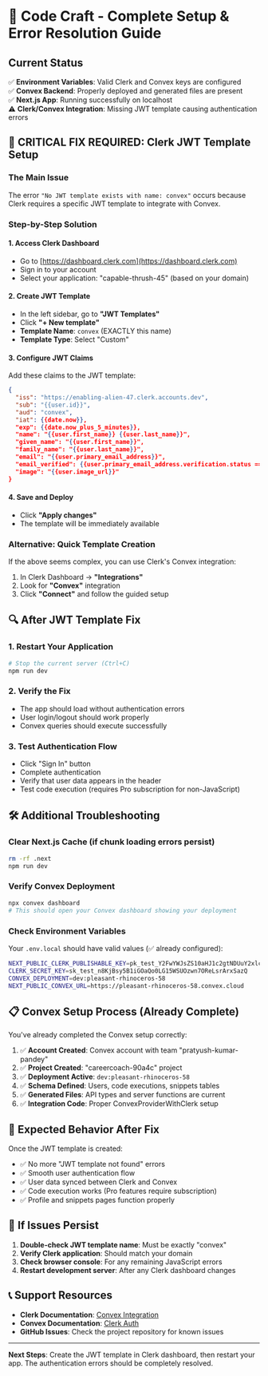 # 🚀 Code Craft - Complete Setup & Error Resolution Guide

## Current Status
✅ **Environment Variables**: Valid Clerk and Convex keys are configured  
✅ **Convex Backend**: Properly deployed and generated files are present  
✅ **Next.js App**: Running successfully on localhost  
⚠️ **Clerk/Convex Integration**: Missing JWT template causing authentication errors

## 🔧 **CRITICAL FIX REQUIRED: Clerk JWT Template Setup**

### The Main Issue
The error `"No JWT template exists with name: convex"` occurs because Clerk requires a specific JWT template to integrate with Convex.

### Step-by-Step Solution

#### 1. **Access Clerk Dashboard**
- Go to [https://dashboard.clerk.com](https://dashboard.clerk.com)
- Sign in to your account
- Select your application: "capable-thrush-45" (based on your domain)

#### 2. **Create JWT Template**
- In the left sidebar, go to **"JWT Templates"**
- Click **"+ New template"**
- **Template Name**: `convex` (EXACTLY this name)
- **Template Type**: Select "Custom"

#### 3. **Configure JWT Claims**
Add these claims to the JWT template:
```json
{
  "iss": "https://enabling-alien-47.clerk.accounts.dev",
  "sub": "{{user.id}}",
  "aud": "convex",
  "iat": {{date.now}},
  "exp": {{date.now_plus_5_minutes}},
  "name": "{{user.first_name}} {{user.last_name}}",
  "given_name": "{{user.first_name}}",
  "family_name": "{{user.last_name}}",
  "email": "{{user.primary_email_address}}",
  "email_verified": {{user.primary_email_address.verification.status == "verified"}},
  "image": "{{user.image_url}}"
}
```

#### 4. **Save and Deploy**
- Click **"Apply changes"**
- The template will be immediately available

### Alternative: Quick Template Creation
If the above seems complex, you can use Clerk's Convex integration:
1. In Clerk Dashboard → **"Integrations"**
2. Look for **"Convex"** integration
3. Click **"Connect"** and follow the guided setup

## 🔍 **After JWT Template Fix**

### 1. **Restart Your Application**
```bash
# Stop the current server (Ctrl+C)
npm run dev
```

### 2. **Verify the Fix**
- The app should load without authentication errors
- User login/logout should work properly
- Convex queries should execute successfully

### 3. **Test Authentication Flow**
- Click "Sign In" button
- Complete authentication
- Verify that user data appears in the header
- Test code execution (requires Pro subscription for non-JavaScript)

## 🛠️ **Additional Troubleshooting**

### Clear Next.js Cache (if chunk loading errors persist)
```bash
rm -rf .next
npm run dev
```

### Verify Convex Deployment
```bash
npx convex dashboard
# This should open your Convex dashboard showing your deployment
```

### Check Environment Variables
Your `.env.local` should have valid values (✅ already configured):
```bash
NEXT_PUBLIC_CLERK_PUBLISHABLE_KEY=pk_test_Y2FwYWJsZS10aHJ1c2gtNDUuY2xlcmsuYWNjb3VudHMuZGV2JA
CLERK_SECRET_KEY=sk_test_n8KjBsy5B1iGOaQo0LG15WSUOzwn7OReLsrArxSazQ
CONVEX_DEPLOYMENT=dev:pleasant-rhinoceros-58
NEXT_PUBLIC_CONVEX_URL=https://pleasant-rhinoceros-58.convex.cloud
```

## 📋 **Convex Setup Process (Already Complete)**

You've already completed the Convex setup correctly:

1. ✅ **Account Created**: Convex account with team "pratyush-kumar-pandey"
2. ✅ **Project Created**: "careercoach-90a4c" project
3. ✅ **Deployment Active**: `dev:pleasant-rhinoceros-58`
4. ✅ **Schema Defined**: Users, code executions, snippets tables
5. ✅ **Generated Files**: API types and server functions are current
6. ✅ **Integration Code**: Proper ConvexProviderWithClerk setup

## 🎯 **Expected Behavior After Fix**

Once the JWT template is created:
- ✅ No more "JWT template not found" errors
- ✅ Smooth user authentication flow
- ✅ User data synced between Clerk and Convex
- ✅ Code execution works (Pro features require subscription)
- ✅ Profile and snippets pages function properly

## 🚨 **If Issues Persist**

1. **Double-check JWT template name**: Must be exactly "convex"
2. **Verify Clerk application**: Should match your domain
3. **Check browser console**: For any remaining JavaScript errors
4. **Restart development server**: After any Clerk dashboard changes

## 📞 **Support Resources**

- **Clerk Documentation**: [Convex Integration](https://clerk.com/docs/integrations/databases/convex)
- **Convex Documentation**: [Clerk Auth](https://docs.convex.dev/auth/clerk)
- **GitHub Issues**: Check the project repository for known issues

---

**Next Steps**: Create the JWT template in Clerk dashboard, then restart your app. The authentication errors should be completely resolved.
